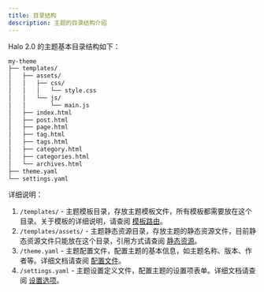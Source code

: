 ```yaml
---
title: 目录结构
description: 主题的目录结构介绍
---
```


Halo 2.0 的主题基本目录结构如下：

```bash title="~/halo2-dev/themes/my-theme"
my-theme
├── templates/
│   ├── assets/
│   │   ├── css/
│   │   │   └── style.css
│   │   └── js/
│   │       └── main.js
│   ├── index.html
│   ├── post.html
│   ├── page.html
│   ├── tag.html
│   ├── tags.html
│   ├── category.html
│   ├── categories.html
│   └── archives.html
├── theme.yaml
└── settings.yaml
```

详细说明：

1. `/templates/` - 主题模板目录，存放主题模板文件，所有模板都需要放在这个目录。关于模板的详细说明，请查阅 [模板路由](./template-route-mapping)。
2. `/templates/assets/` - 主题静态资源目录，存放主题的静态资源文件，目前静态资源文件只能放在这个目录，引用方式请查阅 [静态资源](./static-resources)。
3. `/theme.yaml` - 主题配置文件，配置主题的基本信息，如主题名称、版本、作者等。详细文档请查阅 [配置文件](./config)。
4. `/settings.yaml` - 主题设置定义文件，配置主题的设置项表单。详细文档请查阅 [设置选项](./settings)。
